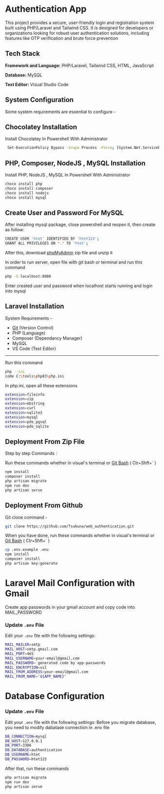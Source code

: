 
# Authentication App

This project provides a secure, user-friendly login and registration system built using PHP/Laravel and Tailwind CSS. It is designed for developers or organizations looking for robust user authentication solutions, including features like OTP verification and brute force prevention


## Tech Stack

**Framework and Language:** PHP/Laravel, Tailwind CSS, HTML, JavaScript

**Database:** MySQL

**Text Editor:** Visual Studio Code

## System Configuration

Some system requirements are essential to configure -


## Chocolatey Installation

Install Chocolatey In Powershell With Administrator

```bash
 Set-ExecutionPolicy Bypass -Scope Process -Force; [System.Net.ServicePointManager]::SecurityProtocol = [System.Net.ServicePointManager]::SecurityProtocol -bor 3072; iex ((New-Object System.Net.WebClient).DownloadString('https://community.chocolatey.org/install.ps1'))
```
    
## PHP, Composer, NodeJS , MySQL Installation

Install PHP, NodeJS , MySQL In Powershell With Administrator

```bash
choco install php
choco install composer
choco install nodejs
choco install mysql
```
## Create User and Password For MySQL

After installing mysql package, close powershell and reopen it, then create as follow:

```bash
CREATE USER 'htet' IDENTIFIED BY 'htet123';
GRANT ALL PRIVILEGES ON *.* TO 'htet';
```
After this, download  [phpMyAdmin](https://www.phpmyadmin.net/) zip file and unzip it

In order to run server, open file with git bash or terminal and run this command 

```bash
php -S localhost:8080
```

Enter created user and password when localhost starts running and login into mysql

## Laravel Installation

System Requirements -

- [Git](https://git-scm.com/downloads) (Version Control)
- PHP (Language)
- Composer (Dependancy Manager)
- MySQL
- VS Code (Text Editor)
---

Run this command 
```bash
php --ini
code C:\tools\php83\php.ini
```
In php.ini, open all these extensions

```bash
extension=fileinfo
extension=zip
extension=mbstring
extension=curl
extension=sqlite3
extension=mysql
extension=pdo_pgsql
extension=pdo_sqlite
```


## Deployment From Zip File

Step by step Commands :

Run these commands whether in visual's terminal or [Git Bash](https://git-scm.com/downloads) ( Ctr+Shft+` )

```bash
npm install
composer install
php artisan migrate
npm run dev
php artisan serve
```

## Deployment From Github

Git clone command -
```bash
git clone https://github.com/Tsukuna/web_authentication.git
```
When you have done, run these commands whether in visual's terminal or [Git Bash](https://git-scm.com/downloads) ( Ctr+Shft+` )


```bash
cp .env.example .env
npm install
composer install
php artisan key:generate
```

# Laravel Mail Configuration with Gmail

Create app passwords in your gmail account and copy code into MAIL_PASSWORD
### Update `.env` File
Edit your `.env` file with the following settings:

```bash
MAIL_MAILER=smtp
MAIL_HOST=smtp.gmail.com
MAIL_PORT=465
MAIL_USERNAME=your-email@gmail.com
MAIL_PASSWORD= generated code by app-passwords
MAIL_ENCRYPTION=ssl
MAIL_FROM_ADDRESS=your-email@gmail.com
MAIL_FROM_NAME="${APP_NAME}"
```
# Database Configuration 
### Update `.env` File
Edit your `.env` file with the following settings:
Before you migrate database, you need to modify dabatase connection in .env file

```bash
DB_CONNECTION=mysql
DB_HOST=127.0.0.1
DB_PORT=3306
DB_DATABASE=authentication
DB_USERNAME=htet
DB_PASSWORD=htet123
```
After that, run these commands
```bash
php artisan migrate
npm run dev
php artisan serve
```
